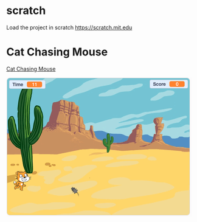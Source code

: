 # scratch

Load the project in scratch https://scratch.mit.edu


# Cat Chasing Mouse

[Cat Chasing Mouse](Cat%20chasing%20Mouse.md)

![Cat Chasing Mouse](./CatChasingMouse-Scratch.png)
